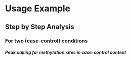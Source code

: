 # Usage Example
## Step by Step Analysis
### For two (case-control) conditions
#### *Peak calling for methylation sites in case-control context*
```r
